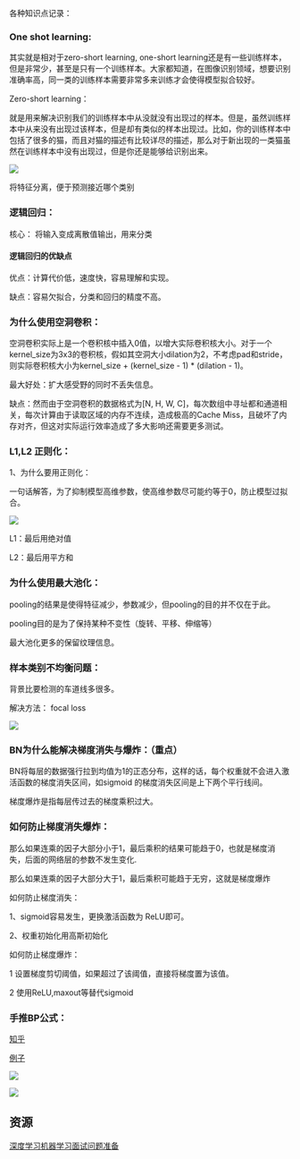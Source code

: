 各种知识点记录：



### One shot learning:

其实就是相对于zero-short learning, one-short learning还是有一些训练样本，但是非常少，甚至是只有一个训练样本。大家都知道，在图像识别领域，想要识别准确率高，同一类的训练样本需要非常多来训练才会使得模型拟合较好。


Zero-short learning：

就是用来解决识别我们的训练样本中从没就没有出现过的样本。但是，虽然训练样本中从来没有出现过该样本，但是却有类似的样本出现过。比如，你的训练样本中包括了很多的猫，而且对猫的描述有比较详尽的描述，那么对于新出现的一类猫虽然在训练样本中没有出现过，但是你还是能够给识别出来。

![](https://pic2.zhimg.com/v2-c94bc52d768787b5e6b773ffdb92e339_b.gif)

将特征分离，便于预测接近哪个类别

### 逻辑回归：

核心： 将输入变成离散值输出，用来分类

#### 逻辑回归的优缺点

优点：计算代价低，速度快，容易理解和实现。

缺点：容易欠拟合，分类和回归的精度不高。

### 为什么使用空洞卷积：

空洞卷积实际上是一个卷积核中插入0值，以增大实际卷积核大小。对于一个kernel_size为3x3的卷积核，假如其空洞大小dilation为2，不考虑pad和stride，则实际卷积核大小为kernel_size + (kernel_size - 1) * (dilation - 1)。

最大好处：扩大感受野的同时不丢失信息。

缺点：然而由于空洞卷积的数据格式为[N, H, W, C]，每次数组中寻址都和通道相关，每次计算由于读取区域的内存不连续，造成极高的Cache Miss，且破坏了内存对齐，但这对实际运行效率造成了多大影响还需要更多测试。


### L1,L2 正则化：

1、为什么要用正则化：

一句话解答，为了抑制模型高维参数，使高维参数尽可能约等于0，防止模型过拟合。

![](https://images2018.cnblogs.com/blog/1238724/201807/1238724-20180724172501078-518207268.jpg)

L1：最后用绝对值

L2：最后用平方和


### 为什么使用最大池化：

pooling的结果是使得特征减少，参数减少，但pooling的目的并不仅在于此。

pooling目的是为了保持某种不变性（旋转、平移、伸缩等）

最大池化更多的保留纹理信息。

### 样本类别不均衡问题：

背景比要检测的车道线多很多。

解决方法： focal loss

![](https://images2018.cnblogs.com/blog/1055519/201808/1055519-20180818162755861-24998254.png)


### BN为什么能解决梯度消失与爆炸：（重点）

BN将每层的数据强行拉到均值为1的正态分布，这样的话，每个权重就不会进入激活函数的梯度消失区间，如sigmoid 的梯度消失区间是上下两个平行线间。

梯度爆炸是指每层传过去的梯度乘积过大。

### 如何防止梯度消失爆炸：

那么如果连乘的因子大部分小于1，最后乘积的结果可能趋于0，也就是梯度消失，后面的网络层的参数不发生变化.

那么如果连乘的因子大部分大于1，最后乘积可能趋于无穷，这就是梯度爆炸

如何防止梯度消失：

1、sigmoid容易发生，更换激活函数为 ReLU即可。

2、权重初始化用高斯初始化

如何防止梯度爆炸：

1 设置梯度剪切阈值，如果超过了该阈值，直接将梯度置为该值。

2 使用ReLU,maxout等替代sigmoid

### 手推BP公式：

[知乎](https://zhuanlan.zhihu.com/p/33394477)

[例子](https://blog.csdn.net/dare_kz/article/details/77603522)

![](https://github.com/greenfishflying/wzx-Paper-notes/blob/master/image/bp1.jpeg)

![](https://github.com/greenfishflying/wzx-Paper-notes/blob/master/image/bp2.jpeg)


## 资源

[深度学习机器学习面试问题准备](https://www.cnblogs.com/houjun/p/8535471.html)
